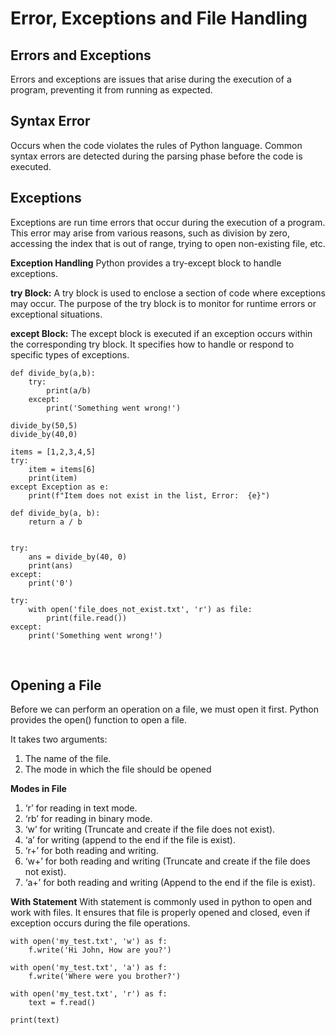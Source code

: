 # Error, Exceptions and File Handling

## Errors and Exceptions
Errors and exceptions are issues that arise during the execution of a program, preventing it from running as expected.

## Syntax Error
Occurs when the code violates the rules of Python language. Common syntax errors are detected during the parsing phase before the code is executed.

## Exceptions
Exceptions are run time errors that occur during the execution of a program. This error may arise from various reasons, such as division by zero, accessing the index that is out of range, trying to open non-existing file, etc.

**Exception Handling**
Python provides a try-except block to handle exceptions.

**try Block:** A try block is used to enclose a section of code where exceptions may occur. The purpose of the try block is to monitor for runtime errors or exceptional situations.

**except Block:** The except block is executed if an exception occurs within the corresponding try block. It specifies how to handle or respond to specific types of exceptions.

```
def divide_by(a,b):
    try:
        print(a/b)
    except:
        print('Something went wrong!')

divide_by(50,5)
divide_by(40,0)
```
```
items = [1,2,3,4,5]
try:
    item = items[6]
    print(item)
except Exception as e:
    print(f"Item does not exist in the list, Error:  {e}")
```
```
def divide_by(a, b):
    return a / b


try:
    ans = divide_by(40, 0)
    print(ans)
except:
    print('0')
```
```
try:
    with open('file_does_not_exist.txt', 'r') as file:
        print(file.read())
except:
    print('Something went wrong!')
```

 
## Opening a File
Before we can perform an operation on a file, we must open it first. Python provides the open() function to open a file. 

It takes two arguments:
1. The name of the file.
2. The mode in which the file should be opened 

**Modes in File**
1. ‘r’ for reading in text mode.
2. ‘rb’ for reading in binary mode.
3. ‘w’ for writing (Truncate and create if the file does not exist).
4. ‘a’ for writing (append to the end if the file is exist).
5. ‘r+’ for both reading and writing.
6. ‘w+’ for both reading and writing (Truncate and create if the file does not exist).
7. ‘a+’ for both reading and writing (Append to the end if the file is exist).


**With Statement**
With statement is commonly used in python to open and work with files. It ensures that file is properly opened and closed, even if exception occurs during the file operations.

```
with open('my_test.txt', 'w') as f:
    f.write('Hi John, How are you?')

with open('my_test.txt', 'a') as f:
    f.write('Where were you brother?')

with open('my_test.txt', 'r') as f:
    text = f.read()

print(text)
```
